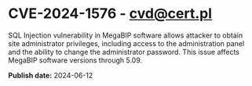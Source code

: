 # CVE-2024-1576 - cvd@cert.pl

SQL Injection vulnerability in MegaBIP software allows attacker to obtain site administrator privileges, including access to the administration panel and the ability to change the administrator password. This issue affects MegaBIP software versions through 5.09.

**Publish date:** 2024-06-12
